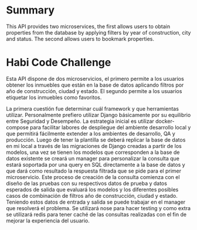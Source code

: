 # Summary
This API provides two microservices, the first allows users to obtain properties from the database by applying filters by year of construction, city and status. The second allows users to bookmark properties.

# Habi Code Challenge

Esta API dispone de dos microservicios, el primero permite a los usuarios obtener los inmuebles que están en la base de datos aplicando filtros por año de construcción, ciudad y estado. El segundo permite a los usuarios etiquetar los inmuebles como favoritos.

La primera cuestión fue determinar cuál framework y que herramientas utilizar. Personalmente prefiero utilizar Django básicamente por su equilibrio entre Seguridad y Desempeño. La estrategia inicial es utilizar docker-compose para facilitar labores de despliegue del ambiente desarrollo local y que permitirá fácilmente extender a los ambientes de desarrollo, QA y producción. Luego de tener la plantilla se deberá replicar la base de datos en mi local a través de las migraciones de Django creadas a partir de los modelos, una vez se tienen los modelos que corresponden a la base de datos existente se creará un manager para personalizar la consulta que estará soportada por una query en SQL directamente a la base de datos y que dará como resultado la respuesta filtrada que se pide para el primer microservicio. Este proceso de creación de la consulta comienza con el diseño de las pruebas con su respectivos datos de prueba y datos esperados de salida que evaluará los modelos y los diferentes posibles casos de combinación de filtros año de construcción, ciudad y estado. Teniendo estos datos de entrada y salida se puede trabajar en el manager que resolverá el problema. Se utilizará nose para hacer testing y como extra se utilizará redis para tener caché de las consultas realizadas con el fin de mejorar la experiencia del usuario.
